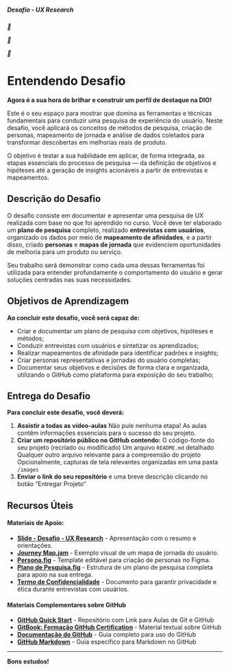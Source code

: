 #####  Desafio - UX Research

**

**

**

# Entendendo Desafio 

**Agora é a sua hora de brilhar e construir um perfil de destaque na DIO!** 

Este é o seu espaço para mostrar que domina as ferramentas e técnicas fundamentais para conduzir uma pesquisa de experiência do usuário. Neste desafio, você aplicará os conceitos de métodos de pesquisa, criação de personas, mapeamento de jornada e análise de dados coletados para transformar descobertas em melhorias reais de produto.

O objetivo é testar a sua habilidade em aplicar, de forma integrada, as etapas essenciais do processo de pesquisa — da definição de objetivos e hipóteses até a geração de insights acionáveis a partir de entrevistas e mapeamentos.

## Descrição do Desafio

O desafio consiste em documentar e apresentar uma pesquisa de UX realizada com base no que foi aprendido no curso. Você deve ter elaborado um **plano de pesquisa** completo, realizado **entrevistas com usuários**, organizado os dados por meio de **mapeamento de afinidades**, e a partir disso, criado **personas** e **mapas de jornada** que evidenciem oportunidades de melhoria para um produto ou serviço.

Seu trabalho será demonstrar como cada uma dessas ferramentas foi utilizada para entender profundamente o comportamento do usuário e gerar soluções centradas nas suas necessidades.

## Objetivos de Aprendizagem 

**Ao concluir este desafio, você será capaz de:** 

- Criar e documentar um plano de pesquisa com objetivos, hipóteses e métodos;
- Conduzir entrevistas com usuários e sintetizar os aprendizados;
- Realizar mapeamentos de afinidade para identificar padrões e insights;
- Criar personas representativas e jornadas do usuário completas;
- Documentar seus objetivos e decisões de forma clara e organizada, utilizando o GitHub como plataforma para exposição do seu trabalho;

## Entrega do Desafio 

**Para concluir este desafio, você deverá:** 

1. **Assistir a todas as vídeo-aulas**
   Não pule nenhuma etapa! As aulas contêm informações essenciais para o sucesso do seu projeto. 
2. **Criar um repositório público no GitHub contendo:** 
   O código-fonte do seu projeto (recriado ou modificado)
   Um arquivo `README.md` detalhado
   Qualquer outro arquivo relevante para a compreensão do projeto
   Opcionalmente, capturas de tela relevantes organizadas em uma pasta `/images `
3. **Enviar o link do seu repositório** e uma breve descrição clicando no botão “Entregar Projeto” 

## Recursos Úteis 

#### **Materiais de Apoio:**

- **[Slide - Desafio - UX Research](http://hermes.dio.me/files/assets/a07599c9-d456-4bfc-8e7a-811f0be3bd15.pptx)** - Apresentação com o resumo e orientações. 
- **[Journey Map.jam](https://hermes.dio.me/files/assets/7f5427cf-09b8-420b-94f5-2201beddf42f.jam)** - Exemplo visual de um mapa de jornada do usuário. 
- **[Persona.fig](https://hermes.dio.me/files/assets/6e3d4d8d-103c-4742-8d41-62550b2ecda9.fig)** - Template editável para criação de personas no Figma. 
- **[Plano de Pesquisa.fig](https://hermes.dio.me/files/assets/e99397b9-c4a9-446d-b01f-8dd4601af756.fig)** - Estrutura de um plano de pesquisa completa para apoio na sua entrega.
- **[Termo de Confidencialidade](https://hermes.dio.me/files/assets/1d0ed100-c7b5-461c-8e0e-f46d9b29c5d0.docx)** - Documento para garantir privacidade e ética durante entrevistas com usuários.

#### **Materiais Complementares sobre GitHub** 

- **[GitHub Quick Start](https://github.com/digitalinnovationone/github-quickstart)** - Repositório com Link para Aulas de Git e GitHub 
- **[GitBook: Formação GitHub Certification](https://aline-antunes.gitbook.io/formacao-fundamentos-github)** - Material textual sobre GitHub
- **[Documentação do GitHub](https://docs.github.com/)** - Guia completo para uso do GitHub 
- **[GitHub Markdown](https://docs.github.com/pt/get-started/writing-on-github/getting-started-with-writing-and-formatting-on-github/basic-writing-and-formatting-syntax)** - Guia específico para Markdown no GitHub 

------

**Bons estudos!**

